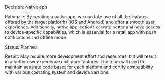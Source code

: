 Decision: Native app

Rationale: By creating a native app, we can take use of all the features offered by the target platforms (iOS and Android) and offer a smooth user experience. Additionally, native applications operate better and have access to device-specific capabilities, which is essential for a retail app with push notifications and offline mode.

Status: Planned

Result: May require more development effort and resources, but will result in a better user experience and more features. The team will need to maintain separate code bases for each platform and certify compatibility with various operating system and device versions.

